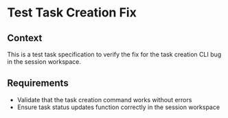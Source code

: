 # Test Task Creation Fix

## Context

This is a test task specification to verify the fix for the task creation CLI bug in the session workspace.

## Requirements

- Validate that the task creation command works without errors
- Ensure task status updates function correctly in the session workspace
